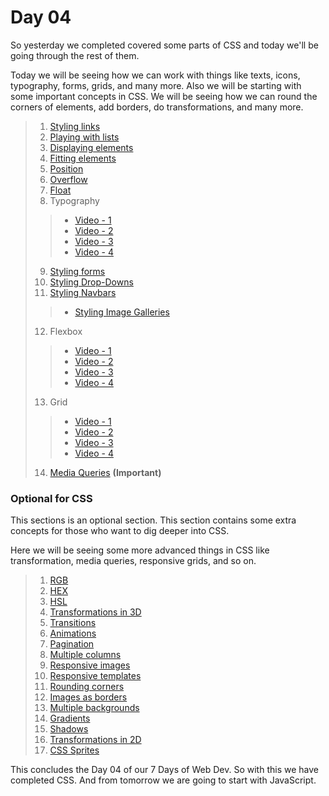 # Day 04

So yesterday we completed covered some parts of CSS and today we'll be going through the rest of them.

Today we will be seeing how we can work with things like texts, icons, typography, forms, grids, and many more. Also we will be starting with some important concepts in CSS. We will be seeing how we can round the corners of elements, add borders, do transformations, and many more. 

> 1. [Styling links](https://www.w3schools.com/css/css_link.asp)
> 2. [Playing with lists](https://www.w3schools.com/css/css_list.asp)
> 3. [Displaying elements](https://www.w3schools.com/css/css_display_visibility.asp)
> 4. [Fitting elements](https://www.w3schools.com/css/css_max-width.asp)
> 5. [Position](https://www.w3schools.com/css/css_positioning.asp)
> 6. [Overflow](https://www.w3schools.com/css/css_overflow.asp)
> 7. [Float](https://www.w3schools.com/css/css_float.asp)
> 8. Typography
> > - [Video - 1](https://drive.google.com/drive/u/2/folders/1q61kVJaNTJAura0iuUfogkkY9-NtYT-T)
> > - [Video - 2](https://drive.google.com/drive/u/2/folders/1q61kVJaNTJAura0iuUfogkkY9-NtYT-T)
> > - [Video - 3](https://drive.google.com/drive/u/2/folders/1q61kVJaNTJAura0iuUfogkkY9-NtYT-T)
> > - [Video - 4](https://drive.google.com/drive/u/2/folders/1q61kVJaNTJAura0iuUfogkkY9-NtYT-T)
> 9. [Styling forms](https://www.w3schools.com/css/css_form.asp)
> 10. [Styling Drop-Downs](https://www.w3schools.com/css/css_dropdowns.asp)
> 11. [Styling Navbars](https://www.w3schools.com/css/css_navbar.asp)
> > - [Styling Image Galleries](https://www.w3schools.com/css/css_image_gallery.asp)
> 12. Flexbox
> > - [Video - 1](https://drive.google.com/drive/u/2/folders/12i-SeIteF0KYihDBPsbbMBWdPYvHR0Ma)
> > - [Video - 2](https://drive.google.com/drive/u/2/folders/12i-SeIteF0KYihDBPsbbMBWdPYvHR0Ma)
> > - [Video - 3](https://drive.google.com/drive/u/2/folders/12i-SeIteF0KYihDBPsbbMBWdPYvHR0Ma)
> > - [Video - 4](https://drive.google.com/drive/u/2/folders/12i-SeIteF0KYihDBPsbbMBWdPYvHR0Ma) 
> 13. Grid 
> > - [Video - 1](https://drive.google.com/drive/u/2/folders/12zxlA3IYJv9KJ_Z85WtQkh6yRciTUGqB)
> > - [Video - 2](https://drive.google.com/drive/u/2/folders/12zxlA3IYJv9KJ_Z85WtQkh6yRciTUGqB)
> > - [Video - 3](https://drive.google.com/drive/u/2/folders/12zxlA3IYJv9KJ_Z85WtQkh6yRciTUGqB)
> > - [Video - 4](https://drive.google.com/drive/u/2/folders/12zxlA3IYJv9KJ_Z85WtQkh6yRciTUGqB)
> 14. [Media Queries](https://www.w3schools.com/css/css_rwd_mediaqueries.asp) **(Important)**

### Optional for CSS
This sections is an optional section. This section contains some extra concepts for those who want to dig deeper into CSS.

Here we will be seeing some more advanced things in CSS like transformation, media queries, responsive grids, and so on.

> 1. [RGB](https://www.w3schools.com/css/css_colors_rgb.asp)
> 2. [HEX](https://www.w3schools.com/css/css_colors_hex.asp)
> 3. [HSL](https://www.w3schools.com/css/css_colors_hsl.asp)
> 4. [Transformations in 3D](https://www.w3schools.com/css/css3_3dtransforms.asp)
> 5. [Transitions](https://www.w3schools.com/css/css3_transitions.asp)
> 6. [Animations](https://www.w3schools.com/css/css3_animations.asp)
> 7. [Pagination](https://www.w3schools.com/css/css3_pagination.asp)
> 8. [Multiple columns](https://www.w3schools.com/css/css3_multiple_columns.asp)
> 9. [Responsive images](https://www.w3schools.com/css/css_rwd_images.asp)
> 10. [Responsive templates](https://www.w3schools.com/css/css_rwd_templates.asp)
> 11. [Rounding corners](https://www.w3schools.com/css/css3_borders.asp)
> 12. [Images as borders](https://www.w3schools.com/css/css3_border_images.asp)
> 13. [Multiple backgrounds](https://www.w3schools.com/css/css3_backgrounds.asp)
> 14. [Gradients](https://www.w3schools.com/css/css3_gradients.asp)
> 15. [Shadows](https://www.w3schools.com/css/css3_shadows_box.asp)
> 16. [Transformations in 2D](https://www.w3schools.com/css/css3_2dtransforms.asp)
> 17. [CSS Sprites](https://www.udacity.com/blog/2021/07/an-easy-guide-to-css-sprites.html) 

This concludes the Day 04 of our 7 Days of Web Dev. So with this we have completed CSS. And from tomorrow we are going to start with JavaScript.
